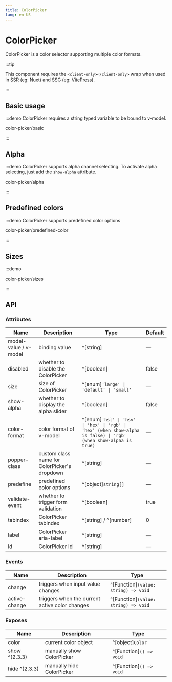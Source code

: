 ```yaml
---
title: ColorPicker
lang: en-US
---
```


# ColorPicker

ColorPicker is a color selector supporting multiple color formats.

:::tip

This component requires the `<client-only></client-only>` wrap when used in SSR (eg: [Nuxt](https://nuxt.com/v3)) and SSG (eg: [VitePress](https://vitepress.vuejs.org/)).

:::

## Basic usage

:::demo ColorPicker requires a string typed variable to be bound to v-model.

color-picker/basic

:::

## Alpha

:::demo ColorPicker supports alpha channel selecting. To activate alpha selecting, just add the `show-alpha` attribute.

color-picker/alpha

:::

## Predefined colors

:::demo ColorPicker supports predefined color options

color-picker/predefined-color

:::

## Sizes

:::demo

color-picker/sizes

:::

## API

### Attributes

| Name                  | Description                                  | Type                                                                                                             | Default |
| --------------------- | -------------------------------------------- | ---------------------------------------------------------------------------------------------------------------- | ------- |
| model-value / v-model | binding value                                | ^[string]                                                                                                        | —       |
| disabled              | whether to disable the ColorPicker           | ^[boolean]                                                                                                       | false   |
| size                  | size of ColorPicker                          | ^[enum]`'large' \| 'default' \| 'small'`                                                                         | —       |
| show-alpha            | whether to display the alpha slider          | ^[boolean]                                                                                                       | false   |
| color-format          | color format of v-model                      | ^[enum]`'hsl' \| 'hsv' \| 'hex' \| 'rgb' \| 'hex' (when show-alpha is false) \| 'rgb' (when show-alpha is true)` | —       |
| popper-class          | custom class name for ColorPicker's dropdown | ^[string]                                                                                                        | —       |
| predefine             | predefined color options                     | ^[object]`string[]`                                                                                              | —       |
| validate-event        | whether to trigger form validation           | ^[boolean]                                                                                                       | true    |
| tabindex              | ColorPicker tabindex                         | ^[string] / ^[number]                                                                                            | 0       |
| label<A11yTag/>       | ColorPicker aria-label                       | ^[string]                                                                                                        | —       |
| id                    | ColorPicker id                               | ^[string]                                                                                                        | —       |

### Events

| Name          | Description                                    | Type                                 |
| ------------- | ---------------------------------------------- | ------------------------------------ |
| change        | triggers when input value changes              | ^[Function]`(value: string) => void` |
| active-change | triggers when the current active color changes | ^[Function]`(value: string) => void` |

### Exposes

| Name          | Description               | Type                    |
| ------------- | ------------------------- | ----------------------- |
| color         | current color object      | ^[object]`Color`        |
| show ^(2.3.3) | manually show ColorPicker | ^[Function]`() => void` |
| hide ^(2.3.3) | manually hide ColorPicker | ^[Function]`() => void` |
